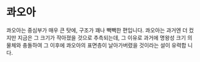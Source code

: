 # 콰오아

콰오아는 중심부가 매우 큰 탓에, 구조가 꽤나 빽빽한 편입니다. 콰오아는 과거엔 더
컸지만 지금은 그 크기가 작아졌을 것으로 추측되는데, 그 이유로 과거에 명왕성 크기
의 물체와 충돌하여 그 이후에 콰오아의 표면층이 날아가버렸을 것이라는 설이 유력합
니다.
